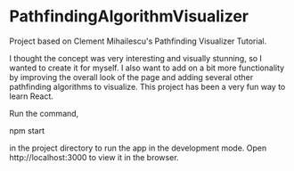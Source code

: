 # PathfindingAlgorithmVisualizer

Project based on Clement Mihailescu's Pathfinding Visualizer Tutorial.

I thought the concept was very interesting and visually stunning, so I wanted to create it for myself. 
I also want to add on a bit more functionality by improving the overall look of the page and adding 
several other pathfinding algorithms to visualize. This project has been a very fun way to learn React.


Run the command,

npm start

in the project directory to run the app in the development mode. Open http://localhost:3000 to view it 
in the browser.
